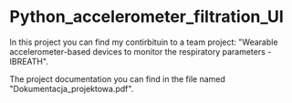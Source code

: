 # Python_accelerometer_filtration_UI

In this project you can find my contirbituin to a team project: 
"Wearable accelerometer-based devices to monitor the respiratory parameters - IBREATH".

The project documentation you can find in the file named "Dokumentacja_projektowa.pdf".
